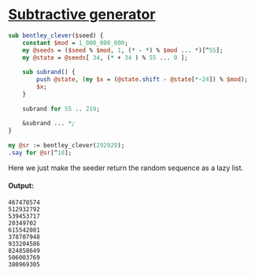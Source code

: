 [1]: http://rosettacode.org/wiki/Subtractive_generator

# [Subtractive generator][1]

```perl
sub bentley_clever($seed) {
    constant $mod = 1_000_000_000;
    my @seeds = ($seed % $mod, 1, (* - *) % $mod ... *)[^55];
    my @state = @seeds[ 34, (* + 34 ) % 55 ... 0 ];
 
    sub subrand() {
        push @state, (my $x = (@state.shift - @state[*-24]) % $mod);
        $x;
    }
 
    subrand for 55 .. 219;
 
    &subrand ... *;
}
 
my @sr := bentley_clever(292929);
.say for @sr[^10];
```


Here we just make the seeder return the random sequence as a lazy list.


#### Output:
```
467478574
512932792
539453717
20349702
615542081
378707948
933204586
824858649
506003769
380969305
```